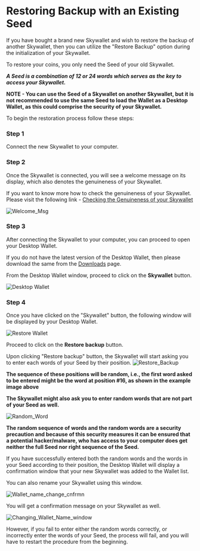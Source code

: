 # Restoring Backup with an Existing Seed

If you have bought a brand new Skywallet and wish to restore the backup of another Skywallet, then you can utilize the "Restore Backup" option during the initialization of your Skywallet.

To restore your coins, you only need the Seed of your old Skywallet.

***A Seed is a combination of 12 or 24 words which serves as the key to access your Skywallet.***

**NOTE - You can use the Seed of a Skywallet on another Skywallet, but it is not recommended to use the same Seed to load the Wallet as a Desktop Wallet, as this could comprise the security of your Skywallet.**

To begin the restoration process follow these steps:

### Step 1

Connect the new Skywallet to your computer.

### Step 2

Once the Skywallet is connected, you will see a welcome message on its display, which also denotes the genuineness of your Skywallet. 

If you want to know more how to check the genuineness of your Skywallet. Please visit the following link - [Checking the Genuineness of your Skywallet](https://github.com/skycoin/hardware-wallet/wiki/How-to-check-whether-device-is-genuine)

![Welcome_Msg](https://github.com/sreekumar13/hardware-wallet-manual/blob/master/Skywallet%20Screen%20Mockup%20Edit_Skywallet%20Black_03.png)

### Step 3

After connecting the Skywallet to your computer, you can proceed to open your Desktop Wallet.

If you do not have the latest version of the Desktop Wallet, then please download the same from the [Downloads](https://www.skycoin.com/downloads/) page.

From the Desktop Wallet window, proceed to click on the **Skywallet** button.

![Desktop Wallet](https://github.com/sreekumar13/hardware-wallet-manual/blob/master/Restore%20Wallet%20-%2012.PNG)

### Step 4

Once you have clicked on the "Skywallet" button, the following window will be displayed by your Desktop Wallet.

![Restore Wallet](https://github.com/sreekumar13/hardware-wallet-manual/blob/master/Restore%20Wallet%20-%2013.PNG)

Proceed to click on the **Restore backup** button.

Upon clicking "Restore backup" button, the Skywallet will start asking you to enter each words of your Seed by their position.
![Restore_Backup](https://github.com/sreekumar13/hardware-wallet-manual/blob/master/Skywallet%20Screen%20Mockup%20Edit_Skywallet%20Black_08.png)

**The sequence of these positions will be random, i.e., the first word asked to be entered might be the word at position #16, as shown in the example image above**

**The Skywallet might also ask you to enter random words that are not part of your Seed as well.**

![Random_Word](https://github.com/sreekumar13/hardware-wallet-manual/blob/master/Skywallet_Screen_Mockup_Edit_Skywallet_Black_part2_02_Random_Word_Request.png)

**The random sequence of words and the random words are a security precaution and because of this security measures it can be ensured that a potential hacker/malware, who has access to your computer does get neither the full Seed nor right sequence of the Seed.**

If you have successfully entered both the random words and the words in your Seed according to their position, the Desktop Wallet will display a confirmation window that your new Skywallet was added to the Wallet list.

You can also rename your Skywallet using this window.

![Wallet_name_change_cnfrmn](https://github.com/sreekumar13/hardware-wallet-manual/blob/master/Restore_Backup_Changed_Wallet.png)

You will get a confirmation message on your Skywallet as well.

![Changing_Wallet_Name_window](https://github.com/sreekumar13/hardware-wallet-manual/blob/master/Skywallet_Screen_Mockup_Edit_Skywallet_Black_part2_04_Wallet_Name_Change_Screen.png)

However, if you fail to enter either the random words correctly, or incorrectly enter the words of your Seed, the process will fail, and you will have to restart the procedure from the beginning.
